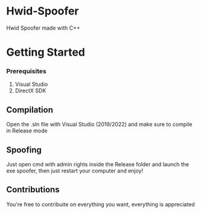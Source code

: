 # Hwid-Spoofer
Hwid Spoofer made with C++


# Getting Started

### Prerequisites

1. Visual Studio
2. DirectX SDK

## **Compilation**

Open the .sln file with Visual Studio (2019/2022) and make sure to compile in Release mode

## **Spoofing**

Just open cmd with admin rights inside the Release folder and launch the exe spoofer, then just restart your computer and enjoy!


## **Contributions**

You're free to contribuite on everything you want, everything is appreciated
